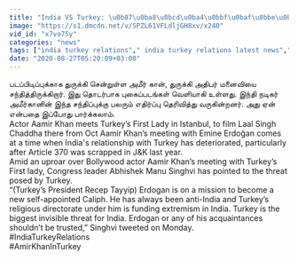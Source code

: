 ```yaml
---
title: "India VS Turkey: \u0b87\u0ba8\u0bcd\u0ba4\u0bbf\u0baf\u0bbe\u0bb5\u0bc8 \u0bb5\u0bc6\u0bb1\u0bc1\u0b95\u0bcd\u0b95\u0bc1\u0bae\u0bcd \u0ba4\u0bc1\u0bb0\u0bc1\u0b95\u0bcd\u0b95\u0bbf \u0b85\u0ba4\u0bbf\u0baa\u0bb0\u0bcd \u0bb5\u0bc0\u0b9f\u0bcd\u0b9f\u0bbf\u0bb2\u0bcd \u0b85\u0bae\u0bc0\u0bb0\u0bcd \u0b95\u0bbe\u0ba9\u0bcd"
image: "https://s1.dmcdn.net/v/SPZL61VFLdljGH8xv/x240"
vid_id: "x7vo75y"
categories: "news"
tags: ["india turkey relations"," india turkey relations latest news"," india turkey news"]
date: "2020-08-27T05:20:09+03:00"
---
```

படப்பிடிப்புக்காக துருக்கி சென்றுள்ள அமீர் கான், துருக்கி அதிபர் மனைவியை சந்தித்திருக்கிறார். இது தொடர்பாக புகைப்படங்கள் வெளியாகி உள்ளது. இந்தி நடிகர் அமீர்கானின் இந்த சந்திப்புக்கு பலரும் எதிர்ப்பு தெரிவித்து வருகின்றனர். அது ஏன் என்பதை இப்போது பார்க்கலாம்.  <br>Actor Aamir Khan meets Turkey’s First Lady in Istanbul, to film Laal Singh Chaddha there from Oct Aamir Khan’s meeting with Emine Erdoğan comes at a time when India's relationship with Turkey has deteriorated, particularly after Article 370 was scrapped in J&amp;K last year.  <br>Amid an uproar over Bollywood actor Aamir Khan’s meeting with Turkey’s First lady, Congress leader Abhishek Manu Singhvi has pointed to the threat posed by Turkey.  <br>“(Turkey’s President Recep Tayyip) Erdogan is on a mission to become a new self-appointed Caliph. He has always been anti-India and Turkey’s religious directorate under him is funding extremism in India. Turkey is the biggest invisible threat for India. Erdogan or any of his acquaintances shouldn’t be trusted,” Singhvi tweeted on Monday.  <br>#IndiaTurkeyRelations  <br>#AmirKhanInTurkey
